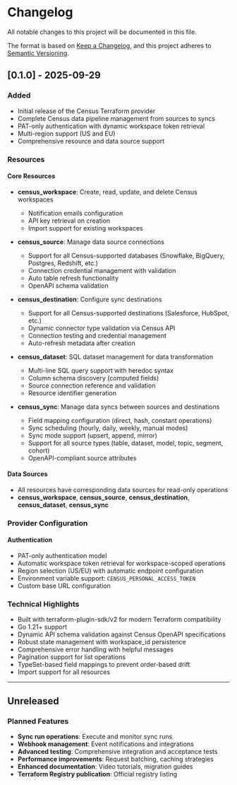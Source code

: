 # Changelog

All notable changes to this project will be documented in this file.

The format is based on [Keep a Changelog](https://keepachangelog.com/en/1.0.0/),
and this project adheres to [Semantic Versioning](https://semver.org/spec/v2.0.0.html).

## [0.1.0] - 2025-09-29

### Added

- Initial release of the Census Terraform provider
- Complete Census data pipeline management from sources to syncs
- PAT-only authentication with dynamic workspace token retrieval
- Multi-region support (US and EU)
- Comprehensive resource and data source support

### Resources

#### Core Resources
- **census_workspace**: Create, read, update, and delete Census workspaces
  - Notification emails configuration
  - API key retrieval on creation
  - Import support for existing workspaces

- **census_source**: Manage data source connections
  - Support for all Census-supported databases (Snowflake, BigQuery, Postgres, Redshift, etc.)
  - Connection credential management with validation
  - Auto table refresh functionality
  - OpenAPI schema validation

- **census_destination**: Configure sync destinations
  - Support for all Census-supported destinations (Salesforce, HubSpot, etc.)
  - Dynamic connector type validation via Census API
  - Connection testing and credential management
  - Auto-refresh metadata after creation

- **census_dataset**: SQL dataset management for data transformation
  - Multi-line SQL query support with heredoc syntax
  - Column schema discovery (computed fields)
  - Source connection reference and validation
  - Resource identifier generation

- **census_sync**: Manage data syncs between sources and destinations
  - Field mapping configuration (direct, hash, constant operations)
  - Sync scheduling (hourly, daily, weekly, manual modes)
  - Sync mode support (upsert, append, mirror)
  - Support for all source types (table, dataset, model, topic, segment, cohort)
  - OpenAPI-compliant source attributes

#### Data Sources
- All resources have corresponding data sources for read-only operations
- **census_workspace**, **census_source**, **census_destination**, **census_dataset**, **census_sync**

### Provider Configuration

#### Authentication
- PAT-only authentication model
- Automatic workspace token retrieval for workspace-scoped operations
- Region selection (US/EU) with automatic endpoint configuration
- Environment variable support: `CENSUS_PERSONAL_ACCESS_TOKEN`
- Custom base URL configuration

### Technical Highlights

- Built with terraform-plugin-sdk/v2 for modern Terraform compatibility
- Go 1.21+ support
- Dynamic API schema validation against Census OpenAPI specifications
- Robust state management with workspace_id persistence
- Comprehensive error handling with helpful messages
- Pagination support for list operations
- TypeSet-based field mappings to prevent order-based drift
- Import support for all resources

---

## Unreleased

### Planned Features

- **Sync run operations**: Execute and monitor sync runs
- **Webhook management**: Event notifications and integrations
- **Advanced testing**: Comprehensive integration and acceptance tests
- **Performance improvements**: Request batching, caching strategies
- **Enhanced documentation**: Video tutorials, migration guides
- **Terraform Registry publication**: Official registry listing